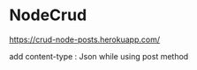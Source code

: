 # NodeCrud


https://crud-node-posts.herokuapp.com/

add content-type : Json while using post method
